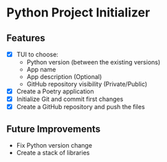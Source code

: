 # Python Project Initializer

## Features

- [x] TUI to choose:
  - Python version (between the existing versions)
  - App name
  - App description (Optional)
  - GitHub repository visibility (Private/Public)
- [x] Create a Poetry application
- [x] Initialize Git and commit first changes
- [x] Create a GitHub repository and push the files

## Future Improvements

- Fix Python version change
- Create a stack of libraries
